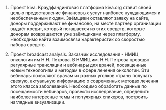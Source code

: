 1. Проект kiva. Краудфандинговая платформа kiva.org ставит своей целью предоставление финансовых услуг наиболее нуждающимся и необеспеченным людям. Заёмщики оставляют заявку на сайте, доноры поддерживают её 
финансово, на месте партнёр организации выдаёт кредит, который погашается из этих средств, которые донорам возвращаются уже заёмщиками через платформу.
Необходимо найти взаимосвязи характеристик со скоростью набора средств.

2. Проект broadcast analysis. Заказчик исследования - НМИЦ онкологии им Н.Н. Петрова. В НМИЦ им. Н.Н. Петрова проводят регулярные трансляции и вебинары для врачей, посвященные новым технологиям и методам 
в сфере лечения онкологии. Эти вебинары позволяют врачам из разных уголков страны получать свежую, актуальную информацию о современных методах лечения этого класса заболеваний. 
Необходимо обработать данные по посещаемости вебинаров, провести исследование, определить наиболее интересные темы и популярных спикеров, построить наглядные визуализации.
